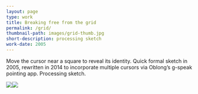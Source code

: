 ```yaml
---
layout: page
type: work
title: Breaking free from the grid
permalink: /grid/
thumbnail-path: images/grid-thumb.jpg
short-description: processing sketch
work-date: 2005
---
```

Move the cursor near a square to reveal its identity. Quick formal sketch in 2005, rewritten in 2014 to incorporate multiple cursors via Oblong’s g-speak pointing app.
Processing sketch.

<div class="invisible-margin">
<img class="col-15-block grid-padding-x" src="{{ site.baseurl }}/images/grid-1.jpg"><img class="col-15-block" src="{{ site.baseurl }}/images/grid-2.png">
</div>
